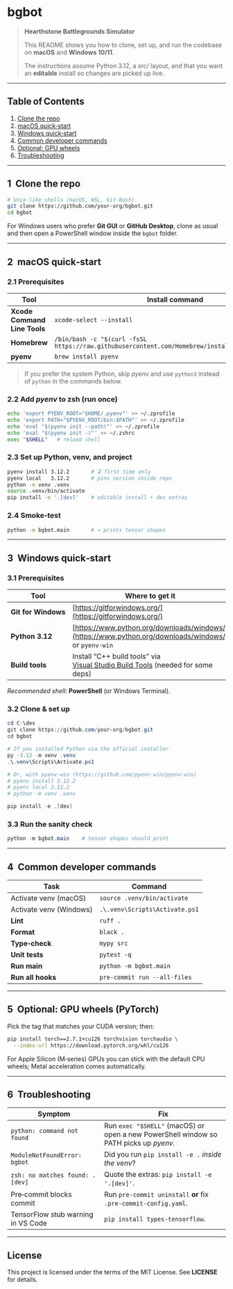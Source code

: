 # bgbot

> **Hearthstone Battlegrounds Simulator**
>
> This README shows you how to clone, set up, and run the codebase on **macOS** and **Windows 10/11**.
>
> The instructions assume Python 3.12, a *src/* layout, and that you want an **editable** install so changes are picked up live.

---

## Table of Contents

1. [Clone the repo](#1-clone-the-repo)
2. [macOS quick‑start](#2-macos-quick-start)
3. [Windows quick‑start](#3-windows-quick-start)
4. [Common developer commands](#4-common-developer-commands)
5. [Optional: GPU wheels](#5-optional-gpu-wheels)
6. [Troubleshooting](#6-troubleshooting)

---

## 1  Clone the repo

```bash
# Unix‑like shells (macOS, WSL, Git‑Bash)
git clone https://github.com/your‑org/bgbot.git
cd bgbot
```

For Windows users who prefer **Git GUI** or **GitHub Desktop**, clone as usual and then open a PowerShell window inside the `bgbot` folder.

---

## 2  macOS quick‑start

### 2.1 Prerequisites

| Tool                         | Install command                                                                                   |
| ---------------------------- | ------------------------------------------------------------------------------------------------- |
| **Xcode Command Line Tools** | `xcode-select --install`                                                                          |
| **Homebrew**                 | `/bin/bash -c "$(curl -fsSL https://raw.githubusercontent.com/Homebrew/install/HEAD/install.sh)"` |
| **pyenv**                    | `brew install pyenv`                                                                              |

> If you prefer the system Python, skip *pyenv* and use `python3` instead of `python` in the commands below.

### 2.2 Add *pyenv* to zsh (run once)

```bash
echo 'export PYENV_ROOT="$HOME/.pyenv"' >> ~/.zprofile
echo 'export PATH="$PYENV_ROOT/bin:$PATH"' >> ~/.zprofile
echo 'eval "$(pyenv init --path)"' >> ~/.zprofile
echo 'eval "$(pyenv init -)"' >> ~/.zshrc
exec "$SHELL"   # reload shell
```

### 2.3 Set up Python, venv, and project

```bash
pyenv install 3.12.2       # ⏳ first time only
pyenv local   3.12.2       # pins version inside repo
python -m venv .venv
source .venv/bin/activate
pip install -e '.[dev]'    # editable install + dev extras
```

### 2.4 Smoke‑test

```bash
python -m bgbot.main       # → prints tensor shapes
```

---

## 3  Windows quick‑start

### 3.1 Prerequisites

| Tool                | Where to get it                                                                                               |
| ------------------- | ------------------------------------------------------------------------------------------------------------- |
| **Git for Windows** | [https://gitforwindows.org/](https://gitforwindows.org/)                                                      |
| **Python 3.12**     | [https://www.python.org/downloads/windows/](https://www.python.org/downloads/windows/) or `pyenv-win`         |
| **Build tools**     | Install “C++ build tools” via [Visual Studio Build Tools](https://aka.ms/vsbuildtools) (needed for some deps) |

*Recommended shell:* **PowerShell** (or Windows Terminal).

### 3.2 Clone & set up

```powershell
cd C:\dev
git clone https://github.com/your-org/bgbot.git
cd bgbot

# If you installed Python via the official installer
py -3.12 -m venv .venv
.\.venv\Scripts\Activate.ps1

# Or, with pyenv‑win (https://github.com/pyenv-win/pyenv-win)
# pyenv install 3.12.2
# pyenv local 3.12.2
# python -m venv .venv

pip install -e .[dev]
```

### 3.3 Run the sanity check

```powershell
python -m bgbot.main    # tensor shapes should print
```

---

## 4  Common developer commands

| Task                    | Command                        |
| ----------------------- | ------------------------------ |
| Activate venv (macOS)   | `source .venv/bin/activate`    |
| Activate venv (Windows) | `.\.venv\Scripts\Activate.ps1` |
| **Lint**                | `ruff .`                       |
| **Format**              | `black .`                      |
| **Type‑check**          | `mypy src`                     |
| **Unit tests**          | `pytest -q`                    |
| **Run main**            | `python -m bgbot.main`         |
| **Run all hooks**       | `pre-commit run --all-files`   |

---

## 5  Optional: GPU wheels (PyTorch)

Pick the tag that matches your CUDA version; then:

```bash
pip install torch==2.7.1+cu126 torchvision torchaudio \
  --index-url https://download.pytorch.org/whl/cu126
```

For Apple Silicon (M‑series) GPUs you can stick with the default CPU wheels; Metal acceleration comes automatically.

---

## 6  Troubleshooting

| Symptom                            | Fix                                                                                   |
| ---------------------------------- | ------------------------------------------------------------------------------------- |
| `python: command not found`        | Run `exec "$SHELL"` (macOS) or open a new PowerShell window so PATH picks up *pyenv*. |
| `ModuleNotFoundError: bgbot`       | Did you run `pip install -e .` *inside the venv*?                                     |
| `zsh: no matches found: .[dev]`    | Quote the extras: `pip install -e '.[dev]'`.                                          |
| Pre‑commit blocks commit           | Run `pre-commit uninstall` **or** fix `.pre-commit-config.yaml`.                      |
| TensorFlow stub warning in VS Code | `pip install types-tensorflow`.                                                       |

---

## License

This project is licensed under the terms of the MIT License. See **LICENSE** for details.
